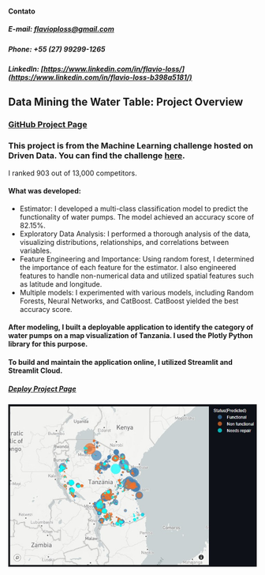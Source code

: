 #### Contato
##### E-mail: flavioploss@gmail.com
##### Phone: +55 (27) 99299-1265
##### LinkedIn: [https://www.linkedin.com/in/flavio-loss/](https://www.linkedin.com/in/flavio-loss-b398a5181/)

## Data Mining the Water Table: Project Overview
### [GitHub Project Page](https://github.com/flavioloss/waterpump_challenge/blob/main/)
### This project is from the Machine Learning challenge hosted on Driven Data. You can find the challenge [here](https://www.drivendata.org/competitions/7/pump-it-up-data-mining-the-water-table/page/23/). 
I ranked 903 out of 13,000 competitors.


#### What was developed:
- Estimator: I developed a multi-class classification model to predict the functionality of water pumps. The model achieved an accuracy score of 82.15%.
- Exploratory Data Analysis: I performed a thorough analysis of the data, visualizing distributions, relationships, and correlations between variables.
- Feature Engineering and Importance: Using random forest, I determined the importance of each feature for the estimator. I also engineered features to handle non-numerical data and utilized spatial features such as latitude and longitude.
- Multiple models: I experimented with various models, including Random Forests, Neural Networks, and CatBoost. CatBoost yielded the best accuracy score.

#### After modeling, I built a deployable application to identify the category of water pumps on a map visualization of Tanzania. I used the Plotly Python library for this purpose.
#### To build and maintain the application online, I utilized Streamlit and Streamlit Cloud.
##### [Deploy Project Page](https://github.com/flavioloss/waterpump_deploy)
![img-1](https://github.com/flavioloss/Flavio_Portfolio/blob/gh-pages/images/map_waterpump.jpeg?raw=true)
